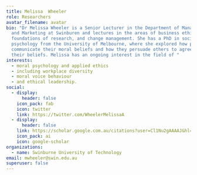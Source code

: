 ```yaml
---
title: Melissa	Wheeler
role: Researchers
avatar_filename: avatar
bio: "Dr Melissa Wheeler is a Senior Lecturer in the Department of Management
  and Marketing at Swinburen and lectures in the areas of business ethics,
  foundations of research, and change management. She has a PhD in social
  psychology from the University of Melbourne, where she explored how people
  communicate their moral beliefs and how they persuade others to agree with
  their beliefs. Melissa has an ongoing interest in the field of "
interests:
  - moral psychology and applied ethics
  - including workplace diversity
  - moral voice behaviour
  - and ethical leadership.
social:
  - display:
      header: false
    icon_pack: fab
    icon: twitter
    link: https://twitter.com/WheelerMelissaA
  - display:
      header: false
    link: https://scholar.google.com.au/citations?user=Cl1Nu2gAAAAJ&hl=en
    icon_pack: ai
    icon: google-scholar
organizations:
  - name: Swinburne University of Technology
email: mwheeler@swin.edu.au
superuser: false
---
```

